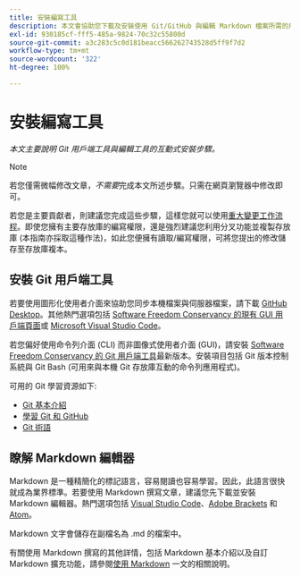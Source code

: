 ```yaml
---
title: 安裝編寫工具
description: 本文會協助您下載及安裝使用 Git/GitHub 與編輯 Markdown 檔案所需的用戶端工具。
exl-id: 930185cf-fff5-485a-9824-70c32c55800d
source-git-commit: a3c283c5c0d181beacc566262743528d5ff9f7d2
workflow-type: tm+mt
source-wordcount: '322'
ht-degree: 100%

---
```


# 安裝編寫工具

*本文主要說明 Git 用戶端工具與編輯工具的互動式安裝步驟。*

>[!NOTE]
>
>若您僅需微幅修改文章，*不需要*&#x200B;完成本文所述步驟。只需在網頁瀏覽器中修改即可。
>
>若您是主要貢獻者，則建議您完成這些步驟，這樣您就可以使用[重大變更工作流程](local-repo.md)。即使您擁有主要存放庫的編寫權限，還是強烈建議您利用分叉功能並複製存放庫 (本指南亦採取這種作法)，如此您便擁有讀取/編寫權限，可將您提出的修改儲存至存放庫複本。

## 安裝 Git 用戶端工具

若要使用圖形化使用者介面來協助您同步本機檔案與伺服器檔案，請下載 [GitHub Desktop](https://desktop.github.com/)。其他熱門選項包括 [Software Freedom Conservancy 的現有 GUI 用戶端頁面](https://git-scm.com/downloads/guis)或 [Microsoft Visual Studio Code](https://www.visualstudio.com/products/code-vs.aspx)。

若您偏好使用命令列介面 (CLI) 而非圖像式使用者介面 (GUI)，請安裝 [Software Freedom Conservancy 的 Git 用戶端工具](https://git-scm.com/downloads)最新版本。安裝項目包括 Git 版本控制系統與 Git Bash (可用來與本機 Git 存放庫互動的命令列應用程式)。

可用的 Git 學習資源如下:

* [Git 基本介紹](https://git-scm.com/book/en/v2/Getting-Started-Git-Basics)
* [學習 Git 和 GitHub](https://help.github.com/articles/good-resources-for-learning-git-and-github/)
* [Git 術語](https://help.github.com/articles/github-glossary)

## 瞭解 Markdown 編輯器

Markdown 是一種精簡化的標記語言，容易閱讀也容易學習。因此，此語言很快就成為業界標準。若要使用 Markdown 撰寫文章，建議您先下載並安裝 Markdown 編輯器。熱門選項包括 [Visual Studio Code](https://code.visualstudio.com/)、[Adobe Brackets](https://brackets.io) 和 [Atom](https://atom.io)。

Markdown 文字會儲存在副檔名為 .md 的檔案中。

有關使用 Markdown 撰寫的其他詳情，包括 Markdown 基本介紹以及自訂 Markdown 擴充功能，請參閱[使用 Markdown](../writing-essentials/markdown.md) 一文的相關說明。

<!--
## Adobe Docs Authoring Pack

Install the Docs Authoring Pack. This set of extensions includes basic authoring assistance for help when writing Markdown, and a preview feature, so that you can see what the Markdown looks like in the style of the docs.adobe.com site.

Link when available
-->
